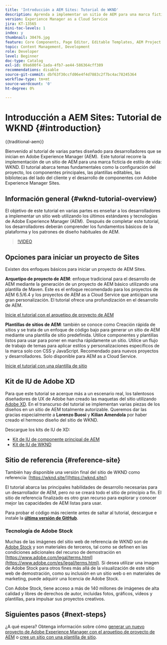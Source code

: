 ```yaml
---
title: 'Introducción a AEM Sites: Tutorial de WKND'
description: Aprenda a implementar un sitio de AEM para una marca ficticia de estilo de vida, WKND. Obtenga información detallada sobre temas fundamentales de Experience Manager, como la configuración de proyectos, los arquetipos de Maven, los componentes principales, las plantillas editables, las bibliotecas de cliente y el desarrollo de componentes.
version: Experience Manager as a Cloud Service
jira: KT-13565
mini-toc-levels: 1
index: y
thumbnail: 30476.jpg
feature: Core Components, Page Editor, Editable Templates, AEM Project Archetype
topic: Content Management, Development
role: Developer
level: Beginner
doc-type: Catalog
exl-id: 09a600f4-1ada-4fb7-ae44-586364cff389
recommendations: disable
source-git-commit: dbf63f30ccfd06e4f4d7883c2f7bc4ac78245364
workflow-type: tm+mt
source-wordcount: '0'
ht-degree: 0%

---
```


# Introducción a AEM Sites: Tutorial de WKND {#introduction}

{{traditional-aem}}

Bienvenido al tutorial de varias partes diseñado para desarrolladores que se inician en Adobe Experience Manager (AEM).  Este tutorial recorre la implementación de un sitio de AEM para una marca ficticia de estilo de vida: WKND. El tutorial abarca temas fundamentales como la configuración del proyecto, los componentes principales, las plantillas editables, las bibliotecas del lado del cliente y el desarrollo de componentes con Adobe Experience Manager Sites.

## Información general {#wknd-tutorial-overview}

El objetivo de este tutorial en varias partes es enseñar a los desarrolladores a implementar un sitio web utilizando los últimos estándares y tecnologías de Adobe Experience Manager (AEM).  Después de completar este tutorial, los desarrolladores deberán comprender los fundamentos básicos de la plataforma y los patrones de diseño habituales de AEM.

>[!VIDEO](https://video.tv.adobe.com/v/30476?quality=12&learn=on)

## Opciones para iniciar un proyecto de Sites

Existen dos enfoques básicos para iniciar un proyecto de AEM Sites.

**Arquetipo de proyecto de AEM**: enfoque tradicional para el desarrollo de AEM mediante la generación de un proyecto de AEM básico utilizando una plantilla de Maven. Este es el enfoque recomendado para los proyectos de AEM 6.5/6.4 y los proyectos de AEM as a Cloud Service que anticipan una gran personalización. El tutorial ofrece una profundización en el desarrollo de AEM.

[Inicie el tutorial con el arquetipo de proyecto de AEM](./project-archetype/overview.md)

**Plantillas de sitios de AEM**: también se conoce como Creación rápida de sitios y se trata de un enfoque de código bajo para generar un sitio de AEM mediante una plantilla de sitio predefinida. Utilice componentes y plantillas listos para usar para poner en marcha rápidamente un sitio. Utilice un flujo de trabajo de temas para aplicar estilos y personalizaciones específicos de la marca solo con CSS y JavaScript. Recomendado para nuevos proyectos y desarrolladores. Solo disponible para AEM as a Cloud Service.

[Inicie el tutorial con una plantilla de sitio](./site-template/create-site.md)

## Kit de IU de Adobe XD

Para que este tutorial se acerque más a un escenario real, los talentosos diseñadores de UX de Adobe han creado las maquetas del sitio utilizando [Adobe XD](https://www.adobe.com/products/xd.html). En el transcurso del tutorial se implementan varias piezas de los diseños en un sitio de AEM totalmente autorizable. Queremos dar las gracias especialmente a **Lorenzo Buosi** y **Kilian Amendola** por haber creado el hermoso diseño del sitio de WKND.

Descargue los kits de IU de XD:

* [Kit de IU de componente principal de AEM](assets/overview/AEM-CoreComponents-UI-Kit.xd)
* [Kit de IU de WKND](https://github.com/adobe/aem-guides-wknd/releases/download/aem-guides-wknd-0.0.2/AEM_UI-kit-WKND.xd)

## Sitio de referencia {#reference-site}

También hay disponible una versión final del sitio de WKND como referencia: [https://wknd.site/](https://wknd.site/)

El tutorial abarca las principales habilidades de desarrollo necesarias para un desarrollador de AEM, pero *no* se creará todo el sitio de principio a fin. El sitio de referencia finalizado es otro gran recurso para explorar y conocer mejor las capacidades de AEM listas para usar.

Para probar el código más reciente antes de saltar al tutorial, descargue e instale la **[última versión de GitHub](https://github.com/adobe/aem-guides-wknd/releases/latest)**.

### Tecnología de Adobe Stock

Muchas de las imágenes del sitio web de referencia de WKND son de [Adobe Stock](https://stock.adobe.com/) y son materiales de terceros, tal como se definen en las condiciones adicionales del recurso de demostración en [https://www.adobe.com/legal/terms.html](https://www.adobe.com/es/legal/terms.html). Si desea utilizar una imagen de Adobe Stock para otros fines más allá de la visualización de este sitio web de demostración, como su inclusión en un sitio web o en materiales de marketing, puede adquirir una licencia de Adobe Stock.

Con Adobe Stock, tiene acceso a más de 140 millones de imágenes de alta calidad y libres de derechos de autor, incluidas fotos, gráficos, vídeos y plantillas, para impulsar sus proyectos creativos.

## Siguientes pasos {#next-steps}

¿A qué espera? Obtenga información sobre cómo [generar un nuevo proyecto de Adobe Experience Manager con el arquetipo de proyecto de AEM](./project-archetype/overview.md) o [cree un sitio con una plantilla de sitio](./site-template/create-site.md).
